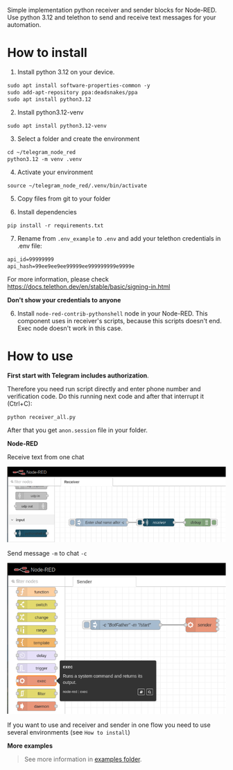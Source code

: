Simple implementation python receiver and sender blocks for Node-RED.
Use python 3.12 and telethon to send and receive text messages for your automation.

# How to install

1. Install python 3.12 on your device.
```
sudo apt install software-properties-common -y
sudo add-apt-repository ppa:deadsnakes/ppa
sudo apt install python3.12
```

2. Install python3.12-venv
```
sudo apt install python3.12-venv
```

3. Select a folder and create the environment
```
cd ~/telegram_node_red
python3.12 -m venv .venv
```

4. Activate your environment
```
source ~/telegram_node_red/.venv/bin/activate
```

5. Copy files from git to your folder

6. Install dependencies
```
pip install -r requirements.txt
```

7. Rename from `.env_example` to `.env` and add your telethon credentials
in .env file:
```
api_id=99999999
api_hash=99ee9ee9ee99999ee999999999e9999e
```
For more information, please check
https://docs.telethon.dev/en/stable/basic/signing-in.html

**Don't show your credentials to anyone**

6. Install `node-red-contrib-pythonshell` node in your Node-RED.
This component uses in receiver's scripts, because this scripts doesn't end.
Exec node doesn't work in this case.


# How to use

**First start with Telegram includes authorization**.

Therefore you need run script directly and enter phone number and verification code.
Do this running next code and after that interrupt it (Ctrl+C):

```
python receiver_all.py 
```

After that you get `anon.session` file in your folder.

**Node-RED**

Receive text from one chat

![Receiver from one chat](./img/receiver.png)


Send message `-m` to chat `-c`

![Send message](./img/sender.png)

If you want to use and receiver and sender in one flow you need to use
several environments (see `How to install`)

**More examples**

> See more information in [examples folder](./examples).
